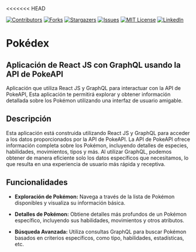 <<<<<<< HEAD
<!-- PROJECT SHIELDS -->
<!--
*** I'm using markdown "reference style" links for readability.
*** Reference links are enclosed in brackets [ ] instead of parentheses ( ).
*** See the bottom of this document for the declaration of the reference variables
*** for contributors-url, forks-url, etc. This is an optional, concise syntax you may use.
*** https://www.markdownguide.org/basic-syntax/#reference-style-links
-->
[contributors-shield]: https://img.shields.io/github/contributors/usuario/repositorio.svg
[contributors-url]: https://github.com/usuario/repositorio/graphs/contributors
[forks-shield]: https://img.shields.io/github/forks/usuario/repositorio.svg
[forks-url]: https://github.com/usuario/repositorio/network/members
[stars-shield]: https://img.shields.io/github/stars/usuario/repositorio.svg
[stars-url]: https://github.com/usuario/repositorio/stargazers
[issues-shield]: https://img.shields.io/github/issues/usuario/repositorio.svg
[issues-url]: https://github.com/usuario/repositorio/issues
[license-shield]: https://img.shields.io/github/license/usuario/repositorio.svg
[license-url]: https://github.com/usuario/repositorio/blob/master/LICENSE.txt
[linkedin-shield]: https://img.shields.io/badge/-LinkedIn-blue.svg
[linkedin-url]: https://www.linkedin.com/in/marvin-escobar-zereft/

[![Contributors][contributors-shield]][contributors-url]
[![Forks][forks-shield]][forks-url]
[![Stargazers][stars-shield]][stars-url]
[![Issues][issues-shield]][issues-url]
[![MIT License][license-shield]][license-url]
[![LinkedIn][linkedin-shield]][linkedin-url]


# Pokédex

## Aplicación de React JS con GraphQL usando la API de PokeAPI

Aplicación que utiliza React JS y GraphQL para interactuar con la API de PokeAPI, Esta aplicación te permitirá explorar y obtener información detallada sobre los Pokémon utilizando una interfaz de usuario amigable.

## Descripción

Esta aplicación está construida utilizando React JS y GraphQL para acceder a los datos proporcionados por la API de PokeAPI. La API de PokeAPI ofrece información completa sobre los Pokémon, incluyendo detalles de especies, habilidades, movimientos, tipos y más. Al utilizar GraphQL, podemos obtener de manera eficiente solo los datos específicos que necesitamos, lo que resulta en una experiencia de usuario más rápida y receptiva.

## Funcionalidades

- **Exploración de Pokémon:** Navega a través de la lista de Pokémon disponibles y visualiza su información básica.

- **Detalles de Pokémon:** Obtiene detalles más profundos de un Pokémon específico, incluyendo sus habilidades, movimientos y otros atributos.

- **Búsqueda Avanzada:** Utiliza consultas GraphQL para buscar Pokémon basados en criterios específicos, como tipo, habilidades, estadísticas, etc.
